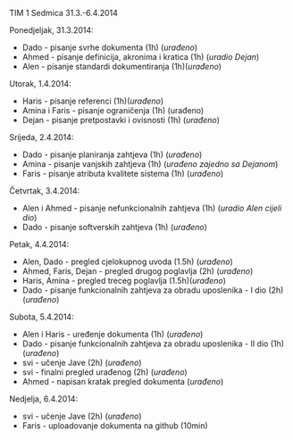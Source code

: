 TIM 1
Sedmica 31.3.-6.4.2014

Ponedjeljak, 31.3.2014:
- Dado - pisanje svrhe dokumenta (1h) (_urađeno_)
- Ahmed - pisanje definicija, akronima i kratica (1h) (_uradio Dejan_)
- Alen - pisanje standardi dokumentiranja (1h)(_urađeno_)

Utorak, 1.4.2014:
- Haris - pisanje referenci (1h)(_urađeno_)
- Amina i Faris - pisanje ograničenja (1h) (urađeno)
- Dejan - pisanje pretpostavki i ovisnosti (1h) (_urađeno_)

Srijeda, 2.4.2014:
- Dado - pisanje planiranja zahtjeva (1h) (_urađeno_)
- Amina - pisanje vanjskih zahtjeva (1h) (_urađeno zajedno sa Dejanom_) 
- Faris - pisanje atributa kvalitete sistema (1h) (_urađeno_)

Četvrtak, 3.4.2014:
- Alen i Ahmed - pisanje nefunkcionalnih zahtjeva (1h) (_uradio Alen cijeli dio_)
- Dado - pisanje softverskih zahtjeva (1h) (_urađeno_)

Petak, 4.4.2014:
- Alen, Dado - pregled cjelokupnog uvoda (1.5h) (_urađeno_)
- Ahmed, Faris, Dejan - pregled drugog poglavlja (2h) (_urađeno_)
- Haris, Amina - pregled treceg poglavlja (1.5h)(_urađeno_)
- Dado - pisanje funkcionalnih zahtjeva za obradu uposlenika - I dio (2h) (_urađeno_)

Subota, 5.4.2014:
- Alen i Haris - uređenje dokumenta (1h) (_urađeno_)
- Dado - pisanje funkcionalnih zahtjeva za obradu uposlenika - II dio (1h) (_urađeno_)
- svi - učenje Jave (2h) (_urađeno_)
- svi - finalni pregled urađenog (2h) (_urađeno_)
- Ahmed - napisan kratak pregled dokumenta (_urađeno_)

Nedjelja, 6.4.2014:
- svi - učenje Jave (2h) (_urađeno_)
- Faris - uploadovanje dokumenta na github (10min)